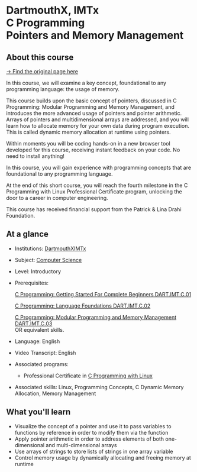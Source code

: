DartmouthX, IMTx   
C Programming   
Pointers and Memory Management
==

## About this course

[-> Find the original page here](https://www.edx.org/learn/c-programming/dartmouth-college-c-programming-pointers-and-memory-management#about-this-course)

In this course, we will examine a key concept, foundational to any programming language: the usage of memory.

This course builds upon the basic concept of pointers, discussed in C Programming: Modular Programming and Memory Management, and introduces the more advanced usage of pointers and pointer arithmetic. Arrays of pointers and multidimensional arrays are addressed, and you will learn how to allocate memory for your own data during program execution. This is called dynamic memory allocation at runtime using pointers.

Within moments you will be coding hands-on in a new browser tool developed for this course, receiving instant feedback on your code. No need to install anything!

In this course, you will gain experience with programming concepts that are foundational to any programming language.

At the end of this short course, you will reach the fourth milestone in the C Programming with Linux Professional Certificate program, unlocking the door to a career in computer engineering.

This course has received financial support from the Patrick & Lina Drahi Foundation.

## At a glance

-   Institutions: [DartmouthX](https://www.edx.org/school/dartmouthx)[IMTx](https://www.edx.org/school/imtx)
-   Subject: [Computer Science](https://www.edx.org/learn/computer-programming)
-   Level: Introductory
-   Prerequisites:

    [C Programming: Getting Started For Complete Beginners DART.IMT.C.01](https://www.edx.org/course/c-programming-getting-started)

    [C Programming: Language Foundations DART.IMT.C.02](https://www.edx.org/course/c-programming-language-foundations)

    [C Programming: Modular Programming and Memory Management DART.IMT.C.03](https://www.edx.org/course/c-programming-computer-memory-organization-and-pointers)\
    OR equivalent skills.

-   Language: English
-   Video Transcript: English
-   Associated programs:
    -   Professional Certificate in [C Programming with Linux](https://www.edx.org/certificates/professional-certificate/dartmouth-imtx-c-programming-with-linux)
-   Associated skills: Linux, Programming Concepts, C Dynamic Memory Allocation, Memory Management

## What you'll learn

-   Visualize the concept of a pointer and use it to pass variables to functions by reference in order to modify them via the function
-   Apply pointer arithmetic in order to address elements of both one-dimensional and multi-dimensional arrays
-   Use arrays of strings to store lists of strings in one array variable
-   Control memory usage by dynamically allocating and freeing memory at runtime